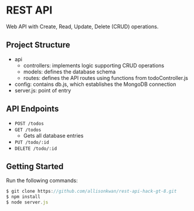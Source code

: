 # REST API
Web API with Create, Read, Update, Delete (CRUD) operations.

## Project Structure
* api
    * controllers: implements logic supporting CRUD operations
    * models: defines the database schema
    * routes: defines the API routes using functions from todoController.js
* config: contains db.js, which establishes the MongoDB connection
* server.js: point of entry

## API Endpoints
* `POST /todos`
* `GET /todos`
    * Gets all database entries
* `PUT /todo/:id`
* `DELETE /todo/:id`

## Getting Started
Run the following commands:
``` javascript
$ git clone https://github.com/allisonkwan/rest-api-hack-gt-8.git
$ npm install 
$ node server.js
